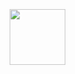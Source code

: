 <div id="header" align="center">
  <img src="https://tenor.com/ru/view/boykisser-dance-gif-13953661362664316567" width="100"/>
</div>
